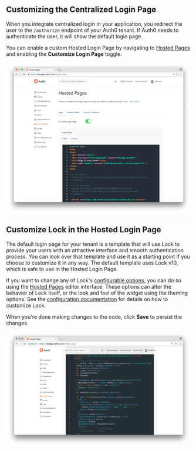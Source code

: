 ## Customizing the Centralized Login Page

When you integrate centralized login in your application, you redirect the user to the `/authorize` endpoint of your Auth0 tenant. If Auth0 needs to authenticate the user, it will show the default login page.

You can enable a custom Hosted Login Page by navigating to [Hosted Pages](${manage_url}/#/login_page) and enabling the **Customize Login Page** toggle.

![Hosted Login Page](/media/articles/hosted-pages/login.png)

## Customize Lock in the Hosted Login Page

The default login page for your tenant is a template that will use Lock to provide your users with an attractive interface and smooth authentication process. You can look over that template and use it as a starting point if you choose to customize it in any way. The default template uses Lock v10, which is safe to use in the Hosted Login Page.

If you want to change any of Lock's [configurable options](/libraries/lock/customization), you can do so using the [Hosted Pages](${manage_url}/#/login_page) editor interface. These options can alter the behavior of Lock itself, or the look and feel of the widget using the theming options. See the [configuration documentation](/libraries/lock/customization) for details on how to customize Lock.

When you're done making changes to the code, click **Save** to persist the changes.

![Hosted Login Page](/media/articles/hosted-pages/hlp-lock.png)



